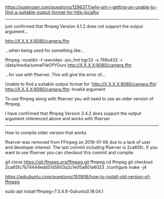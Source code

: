 https://superuser.com/questions/1296377/why-am-i-getting-an-unable-to-find-a-suitable-output-format-for-http-localho

-------------------------------------------------------------
just confirmed that ffmpeg Version 4.1.2 does not support the output argument...

http://X.X.X.X:8080/camera.ffm

...when being used for something like...

ffmpeg -nostdin -f rawvideo -pix_fmt bgr32 -s 768x432 -i /data/media/someFileOfYOurs http://X.X.X.X:8080/camera.ffm

...for use with ffserver. This will give the error of...

Unable to find a suitable output format for 'http://X.X.X.X:8080/camera.ffm'
http://X.X.X.X:8080/camera.ffm: Invalid argument

To use ffmpeg along with ffserver you will need to use an older version of ffmpeg.

I have confirmed that ffmpeg Version 3.4.2 does support the output argument referenced above and works with ffserver

---------------------------------------------
How to compile older version that works

ffserver was removed from FFmpeg on 2018-01-06 due to a lack of user and developer interest. 
The last commit including ffserver is 2ca65fc. If you want to use ffserver you can checkout this commit and compile:

git clone https://git.ffmpeg.org/ffmpeg.git ffmpeg
cd ffmpeg
git checkout 2ca65fc7b74444edd51d5803a2c1e05a801a6023
./configure
make -j4




https://askubuntu.com/questions/150906/how-to-install-old-version-of-ffmpeg

sudo apt install ffmpeg=7:3.4.6-0ubuntu0.18.04.1